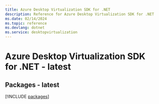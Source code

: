 ```yaml
---
title: Azure Desktop Virtualization SDK for .NET
description: Reference for Azure Desktop Virtualization SDK for .NET
ms.date: 02/14/2024
ms.topic: reference
ms.devlang: dotnet
ms.service: desktopvirtualization
---
```

# Azure Desktop Virtualization SDK for .NET - latest
## Packages - latest
[!INCLUDE [packages](desktop-virtualization-index.md)]